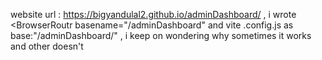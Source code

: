 website url : https://bigyandulal2.github.io/adminDashboard/
, i wrote <BrowserRoutr basename="/adminDashboard" and vite .config.js as base:"/adminDashboard/" , i keep on wondering why sometimes it works and other doesn't 
